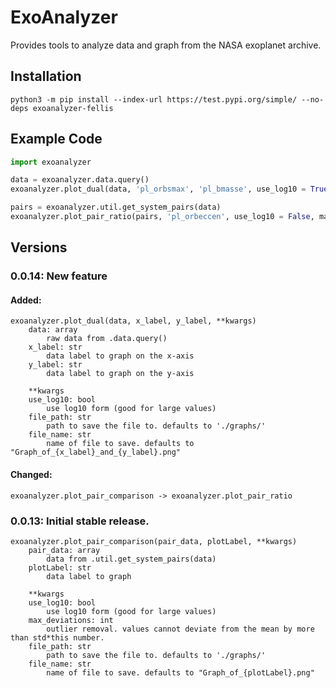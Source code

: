 # ExoAnalyzer
Provides tools to analyze data and graph from the NASA exoplanet archive.

## Installation
```
python3 -m pip install --index-url https://test.pypi.org/simple/ --no-deps exoanalyzer-fellis
```

## Example Code
```python
import exoanalyzer

data = exoanalyzer.data.query()
exoanalyzer.plot_dual(data, 'pl_orbsmax', 'pl_bmasse', use_log10 = True)

pairs = exoanalyzer.util.get_system_pairs(data)
exoanalyzer.plot_pair_ratio(pairs, 'pl_orbeccen', use_log10 = False, max_deviations = 3)
```

## Versions
### 0.0.14: New feature
#### Added:
    exoanalyzer.plot_dual(data, x_label, y_label, **kwargs)
        data: array
            raw data from .data.query()
        x_label: str
            data label to graph on the x-axis
        y_label: str
            data label to graph on the y-axis
        
        **kwargs
        use_log10: bool
            use log10 form (good for large values)
        file_path: str
            path to save the file to. defaults to './graphs/'
        file_name: str
            name of file to save. defaults to "Graph_of_{x_label}_and_{y_label}.png"

#### Changed:
    exoanalyzer.plot_pair_comparison -> exoanalyzer.plot_pair_ratio
    
### 0.0.13: Initial stable release.
    exoanalyzer.plot_pair_comparison(pair_data, plotLabel, **kwargs)
        pair_data: array
            data from .util.get_system_pairs(data)
        plotLabel: str
            data label to graph
        
        **kwargs
        use_log10: bool
            use log10 form (good for large values)
        max_deviations: int
            outlier removal. values cannot deviate from the mean by more than std*this number.
        file_path: str
            path to save the file to. defaults to './graphs/'
        file_name: str
            name of file to save. defaults to "Graph_of_{plotLabel}.png"